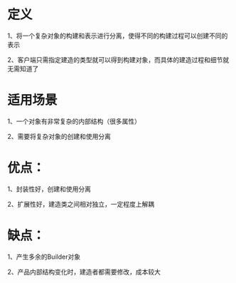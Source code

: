 # 定义
1、将一个复杂对象的构建和表示进行分离，使得不同的构建过程可以创建不同的表示<p>
2、客户端只需指定建造的类型就可以得到构建对象，而具体的建造过程和细节就无需知道了

# 适用场景
1、一个对象有非常复杂的内部结构（很多属性）<p>
2、需要将复杂对象的创建和使用分离

# 优点：
1、封装性好，创建和使用分离<p>
2、扩展性好，建造类之间相对独立，一定程度上解耦

# 缺点：
1、产生多余的Builder对象<p>
2、产品内部结构变化时，建造者都需要修改，成本较大